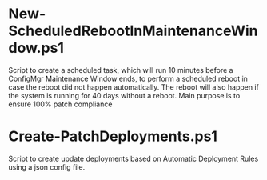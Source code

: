 # New-ScheduledRebootInMaintenanceWindow.ps1

Script to create a scheduled task, which will run 10 minutes before a ConfigMgr Maintenance Window ends, to perform a scheduled reboot in case the reboot did not happen automatically. The reboot will also happen if the system is running for 40 days without a reboot. 
Main purpose is to ensure 100% patch compliance


# Create-PatchDeployments.ps1
Script to create update deployments based on Automatic Deployment Rules using a json config file. 